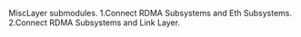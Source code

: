 MiscLayer submodules.
1.Connect RDMA Subsystems and Eth Subsystems.
2.Connect RDMA Subsystems and Link Layer.
